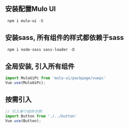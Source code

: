 ## 安装配置Mulo UI
~~~html
 npm i mulo-ui -S
~~~
## 安装sass, 所有组件的样式都依赖于sass
~~~html
 npm i node-sass sass-loader -D
~~~
## 全局安装, 引入所有组件
```javascript
import MuloUiPc from 'mulo-ui/packpage/vuepc'
Vue.use(MuloUiPc);
```

## 按需引入
```javascript
// 引入单个组件示例
import Button from './../button'
Vue.use(Button);
```


